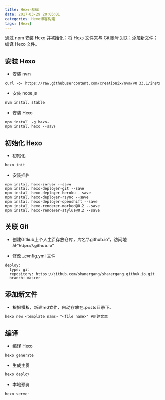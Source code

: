 ```yaml
---
title: Hexo-基础
date: 2017-03-29 20:05:01
categories: Hexo博客构建
tags: [Hexo]
---
```


通过 npm 安装 Hexo 并初始化；将 Hexo 文件夹与 Git 账号关联；添加新文件；编译 Hexo 文件。

## 安装 Hexo
+ 安装 nvm
```tex
curl -o- https://raw.githubusercontent.com/creationix/nvm/v0.33.1/install.sh | bash
```

+ 安装 node.js
```tex
nvm install stable
```

+ 安装 Hexo
```tex
npm install -g hexo-
npm install hexo --save
```

<!--more-->

## 初始化 Hexo
+ 初始化
```tex
hexo init
```

+ 安装插件
```
npm install hexo-server --save
npm install hexo-deployer-git --save
npm install hexo-deployer-heroku --save
npm install hexo-deployer-rsync --save
npm install hexo-deployer-openshift --save
npm install hexo-renderer-marked@0.2 --save
npm install hexo-renderer-stylus@0.2 --save
```

## 关联 Git
+ 创建Github上个人主页存放仓库，库名“<username>/<username>.github.io”，访问地址“https://<username>.github.io”

+ 修改 _config.yml 文件
```
deploy:
  type: git
  repository: https://github.com/shanergang/shanergang.github.io.git
  branch: master
```

## 添加新文件
+ 根据模板，新建md文件，自动存放在_posts目录下。
```tex
hexo new <template name> "<file name>" #新建文章
```

## 编译
+ 编译 Hexo
```tex
hexo generate
```

+ 生成主页
```tex
hexo deploy
```

+ 本地预览
```tex
hexo server
```
